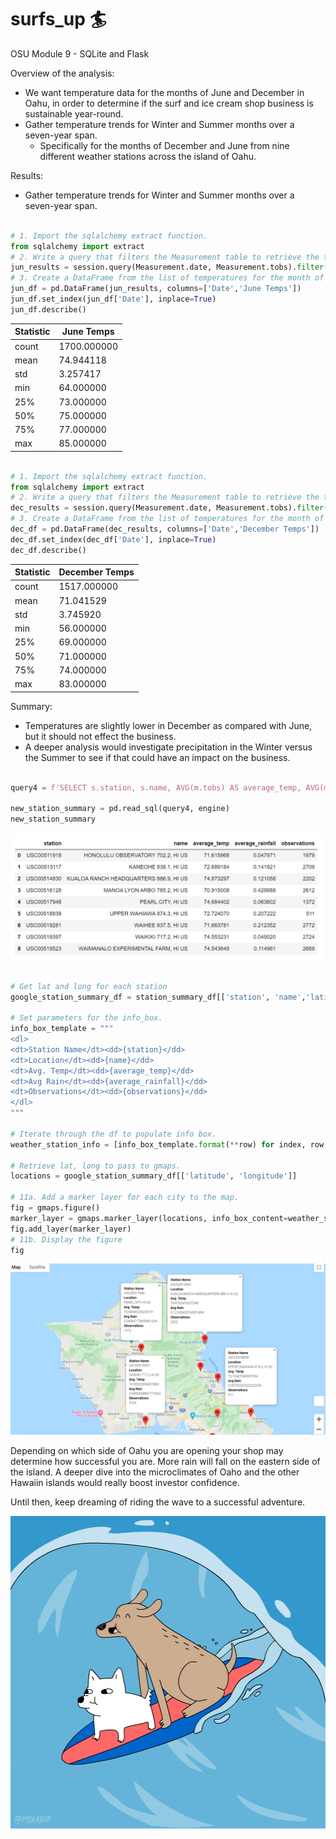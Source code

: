 # surfs_up :surfer:
OSU Module 9 - SQLite and Flask



Overview of the analysis: 
- We want temperature data for the months of June and December in Oahu, in order to determine if the surf and ice cream shop business is sustainable year-round.
- Gather temperature trends for Winter and Summer months over a seven-year span.
   - Specifically for the months of December and June from nine different weather stations across the island of Oahu.

Results:
- Gather temperature trends for Winter and Summer months over a seven-year span.


```python

# 1. Import the sqlalchemy extract function.
from sqlalchemy import extract
# 2. Write a query that filters the Measurement table to retrieve the temperatures for the month of June. )
jun_results = session.query(Measurement.date, Measurement.tobs).filter(func.strftime("%m", Measurement.date) == "06")
# 3. Create a DataFrame from the list of temperatures for the month of June. 
jun_df = pd.DataFrame(jun_results, columns=['Date','June Temps'])
jun_df.set_index(jun_df['Date'], inplace=True)
jun_df.describe()

```
| Statistic | June Temps |       
| --- | --- |                    
|count|  1700.000000 |
|mean|  74.944118 |
|std|  3.257417 |
|min|  64.000000 |
|25%|  73.000000 |
|50%|  75.000000 |
|75%|  77.000000 |
|max|  85.000000 |

```python

# 1. Import the sqlalchemy extract function.
from sqlalchemy import extract
# 2. Write a query that filters the Measurement table to retrieve the temperatures for the month of December. )
dec_results = session.query(Measurement.date, Measurement.tobs).filter(func.strftime("%m", Measurement.date) == "12")
# 3. Create a DataFrame from the list of temperatures for the month of December. 
dec_df = pd.DataFrame(dec_results, columns=['Date','December Temps'])
dec_df.set_index(dec_df['Date'], inplace=True)
dec_df.describe()

```

| Statistic | December Temps |       
| --- | --- |                    
|count|  1517.000000 |
|mean|  71.041529 |
|std|  3.745920 |
|min|  56.000000 |
|25%|  69.000000 |
|50%|  71.000000 |
|75%|  74.000000 |
|max|  83.000000 |



Summary:
- Temperatures are slightly lower in December as compared with June, but it should not effect the business.
- A deeper analysis would investigate precipitation in the Winter versus the Summer to see if that could have an impact on the business.


```python

query4 = f'SELECT s.station, s.name, AVG(m.tobs) AS average_temp, AVG(m.prcp) AS average_rainfall, COUNT(s.id) AS observations FROM measurement m JOIN station s ON m.station = s.station GROUP BY s.station'

new_station_summary = pd.read_sql(query4, engine)
new_station_summary

```

![](weather_station_summary.PNG)


```python

# Get lat and long for each station
google_station_summary_df = station_summary_df[['station', 'name','latitude','longitude']]

# Set parameters for the info_box.
info_box_template = """
<dl>
<dt>Station Name</dt><dd>{station}</dd>
<dt>Location</dt><dd>{name}</dd>
<dt>Avg. Temp</dt><dd>{average_temp}</dd>
<dt>Avg Rain</dt><dd>{average_rainfall}</dd>
<dt>Observations</dt><dd>{observations}</dd>
</dl>
"""

# Iterate through the df to populate info box.
weather_station_info = [info_box_template.format(**row) for index, row in new_station_summary.iterrows()]

# Retrieve lat, long to pass to gmaps.
locations = google_station_summary_df[['latitude', 'longitude']]

# 11a. Add a marker layer for each city to the map. 
fig = gmaps.figure()
marker_layer = gmaps.marker_layer(locations, info_box_content=weather_station_info)
fig.add_layer(marker_layer)
# 11b. Display the figure
fig

```

![](with_google_layer.PNG)


Depending on which side of Oahu you are opening your shop may determine how successful you are.  More rain will fall on the eastern side of the island.
A deeper dive into the microclimates of Oaho and the other Hawaiin islands would really boost investor confidence.

Until then, keep dreaming of riding the wave to a successful adventure.

<!-- ![](surfing_dogs.gif) -->

<img src="surfing_dogs.gif" width="700" height="500">


<!-- Special Thanks to @hmlanden for syntax and formatting help. -->
